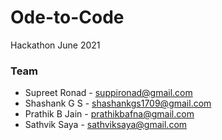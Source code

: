 # Ode-to-Code
Hackathon June 2021

### Team
- Supreet Ronad - suppironad@gmail.com
- Shashank G S - shashankgs1709@gmail.com
- Prathik B Jain - prathikbafna@gmail.com
- Sathvik Saya - sathviksaya@gmail.com
